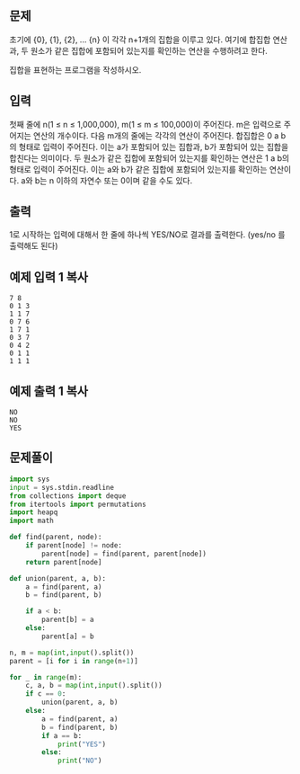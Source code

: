 ## 문제

초기에 {0}, {1}, {2}, ... {n} 이 각각 n+1개의 집합을 이루고 있다. 여기에 합집합 연산과, 두 원소가 같은 집합에 포함되어 있는지를 확인하는 연산을 수행하려고 한다.

집합을 표현하는 프로그램을 작성하시오.

## 입력

첫째 줄에 n(1 ≤ n ≤ 1,000,000), m(1 ≤ m ≤ 100,000)이 주어진다. m은 입력으로 주어지는 연산의 개수이다. 다음 m개의 줄에는 각각의 연산이 주어진다. 합집합은 0 a b의 형태로 입력이 주어진다. 이는 a가 포함되어 있는 집합과, b가 포함되어 있는 집합을 합친다는 의미이다. 두 원소가 같은 집합에 포함되어 있는지를 확인하는 연산은 1 a b의 형태로 입력이 주어진다. 이는 a와 b가 같은 집합에 포함되어 있는지를 확인하는 연산이다. a와 b는 n 이하의 자연수 또는 0이며 같을 수도 있다.

## 출력

1로 시작하는 입력에 대해서 한 줄에 하나씩 YES/NO로 결과를 출력한다. (yes/no 를 출력해도 된다)

## 예제 입력 1 복사

```
7 8
0 1 3
1 1 7
0 7 6
1 7 1
0 3 7
0 4 2
0 1 1
1 1 1
```

## 예제 출력 1 복사

```
NO
NO
YES
```

## 문제풀이

```python
import sys
input = sys.stdin.readline
from collections import deque
from itertools import permutations
import heapq
import math

def find(parent, node):
    if parent[node] != node:
        parent[node] = find(parent, parent[node])
    return parent[node]

def union(parent, a, b):
    a = find(parent, a)
    b = find(parent, b)

    if a < b:
        parent[b] = a
    else:
        parent[a] = b

n, m = map(int,input().split())
parent = [i for i in range(n+1)]

for _ in range(m):
    c, a, b = map(int,input().split())
    if c == 0:
        union(parent, a, b)
    else:
        a = find(parent, a)
        b = find(parent, b)
        if a == b:
            print("YES")
        else:
            print("NO")
```
